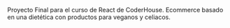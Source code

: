 Proyecto Final para el curso de React de CoderHouse.
Ecommerce basado en una  dietética con productos para veganos y celiacos.

<a href="https://imgflip.com/gif/5hm603"> </a>

